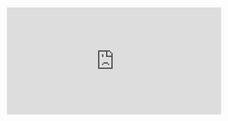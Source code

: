 <div style="position:relative;padding-bottom:48%; margin:10px">
    <iframe src="https://www.youtube.com/embed/hwJbxg3obyQ?start=0" frameborder="0" allow="accelerometer; autoplay; encrypted-media; gyroscope; picture-in-picture" allowfullscreen 
    	style="position:absolute;width:100%;height:100%;"></iframe>
</div>
